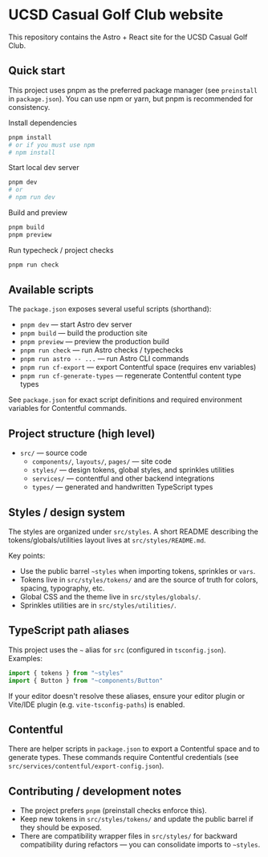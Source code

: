 # UCSD Casual Golf Club website

This repository contains the Astro + React site for the UCSD Casual Golf Club.

## Quick start

This project uses pnpm as the preferred package manager (see `preinstall` in
`package.json`). You can use npm or yarn, but pnpm is recommended for
consistency.

Install dependencies

```bash
pnpm install
# or if you must use npm
# npm install
```

Start local dev server

```bash
pnpm dev
# or
# npm run dev
```

Build and preview

```bash
pnpm build
pnpm preview
```

Run typecheck / project checks

```bash
pnpm run check
```

## Available scripts

The `package.json` exposes several useful scripts (shorthand):

- `pnpm dev` — start Astro dev server
- `pnpm build` — build the production site
- `pnpm preview` — preview the production build
- `pnpm run check` — run Astro checks / typechecks
- `pnpm run astro -- ...` — run Astro CLI commands
- `pnpm run cf-export` — export Contentful space (requires env variables)
- `pnpm run cf-generate-types` — regenerate Contentful content type types

See `package.json` for exact script definitions and required environment
variables for Contentful commands.

## Project structure (high level)

- `src/` — source code
	- `components/`, `layouts/`, `pages/` — site code
	- `styles/` — design tokens, global styles, and sprinkles utilities
	- `services/` — contentful and other backend integrations
	- `types/` — generated and handwritten TypeScript types

## Styles / design system

The styles are organized under `src/styles`. A short README describing the
tokens/globals/utilities layout lives at `src/styles/README.md`.

Key points:
- Use the public barrel `~styles` when importing tokens, sprinkles or `vars`.
- Tokens live in `src/styles/tokens/` and are the source of truth for colors,
	spacing, typography, etc.
- Global CSS and the theme live in `src/styles/globals/`.
- Sprinkles utilities are in `src/styles/utilities/`.

## TypeScript path aliases

This project uses the `~` alias for `src` (configured in `tsconfig.json`).
Examples:

```ts
import { tokens } from "~styles"
import { Button } from "~components/Button"
```

If your editor doesn't resolve these aliases, ensure your editor plugin or
Vite/IDE plugin (e.g. `vite-tsconfig-paths`) is enabled.

## Contentful

There are helper scripts in `package.json` to export a Contentful space and to
generate types. These commands require Contentful credentials (see
`src/services/contentful/export-config.json`).

## Contributing / development notes

- The project prefers `pnpm` (preinstall checks enforce this).
- Keep new tokens in `src/styles/tokens/` and update the public barrel if they
	should be exposed.
- There are compatibility wrapper files in `src/styles/` for backward
	compatibility during refactors — you can consolidate imports to `~styles`.
